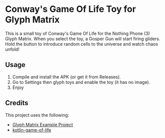 # Conway's Game Of Life Toy for Glyph Matrix

This is a small toy of Conway's Game Of Life for the Nothing Phone (3) Glyph Matrix.
When you select the toy, a Gosper Gun will start firing gliders.
Hold the button to introduce random cells to the universe and watch chaos unfold!

## Usage

1. Compile and install the APK (or get it from Releases).
2. Go to Settings then glyph toys and enable the toy (it has no image).
3. Enjoy

## Credits

This project uses the following:
- [Glyph Matrix Example Project](https://github.com/Nothing-Developer-Programme/GlyphMatrix-Example-Project)
- [kotlin-game-of-life](https://github.com/a11n/kotlin-game-of-life)